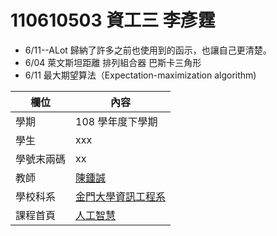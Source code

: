 # 110610503 資工三 李彥霆

* 6/11--ALot 歸納了許多之前也使用到的函示，也讓自己更清楚。
* 6/04 萊文斯坦距離 排列組合器 巴斯卡三角形
* 6/11 最大期望算法（Expectation-maximization algorithm)



欄位 | 內容
-----|--------
學期 | 108 學年度下學期
學生 |  xxx
學號末兩碼 | xx
教師 | [陳鍾誠](https://misavo.com/blog/%E9%99%B3%E9%8D%BE%E8%AA%A0)
學校科系 | [金門大學資訊工程系](https://www.nqu.edu.tw/educsie/index.php)
課程首頁 | [人工智慧](https://misavo.com/blog/%E9%99%B3%E9%8D%BE%E8%AA%A0/%E8%AA%B2%E7%A8%8B/%E4%BA%BA%E5%B7%A5%E6%99%BA%E6%85%A7)

